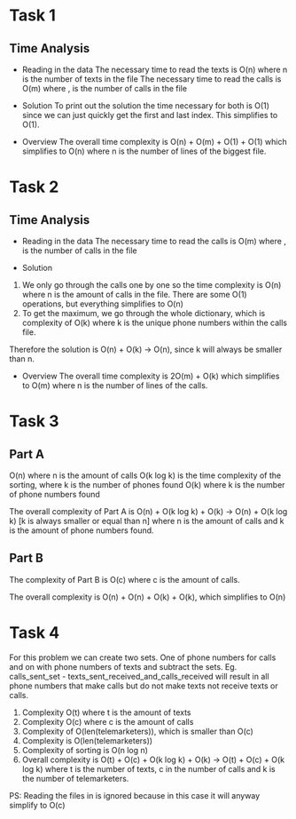 # Task 1

## Time Analysis

- Reading in the data
The necessary time to read the texts is O(n) where n is the number of texts in the file 
The necessary time to read the calls is O(m) where , is the number of calls in the file

- Solution
To print out the solution the time necessary for both is O(1) since we can just quickly get the first and last index. This simplifies to O(1).

- Overview
The overall time complexity is O(n) + O(m) + O(1) + O(1) which simplifies to O(n) where n is the number of lines of the biggest file.

# Task 2

## Time Analysis

- Reading in the data
The necessary time to read the calls is O(m) where , is the number of calls in the file

- Solution
1. We only go through the calls one by one so the time complexity is O(n) where n is the amount of calls in the file. There are some O(1) operations, but everything simplifies to O(n)
2. To get the maximum, we go through  the whole dictionary, which is complexity of O(k) where k is the unique phone numbers within the calls file.

Therefore the solution is O(n) + O(k) -> O(n), since k will always be smaller than n.

- Overview
The overall time complexity is 2O(m) + O(k) which simplifies to O(m) where n is the number of lines of the calls.

# Task 3

## Part A
O(n) where n is the amount of calls
O(k log k) is the time complexity of the sorting, where k is the number of phones found
O(k) where k is the number of phone numbers found

The overall complexity of Part A is O(n) + O(k log k) + O(k) -> O(n) + O(k log k) [k is always smaller or equal than n] where n is the amount of calls and k is the amount of phone numbers found. 

## Part B

The complexity of Part B is O(c) where c is the amount of calls.

The overall complexity is O(n) + O(n) + O(k) + O(k), which simplifies to O(n)


# Task 4

For this problem we can create two sets. One of phone numbers for calls and on with phone numbers of texts and subtract the sets.
Eg. calls_sent_set - texts_sent_received_and_calls_received will result in all phone numbers that make calls but do not make texts not receive texts or calls.

1. Complexity O(t) where t is the amount of texts
2. Complexity O(c) where c is the amount of calls
3. Complexity of O(len(telemarketers)), which is smaller than O(c)
4. Complexity is O(len(telemarketers))
5. Complexity of sorting is O(n log n)
5. Overall complexity is O(t) + O(c) + O(k log k) + O(k) -> O(t) + O(c) + O(k log k) where t is the number of texts, c in the number of calls and k is the number of telemarketers. 

PS: Reading the files in is ignored because in this case it will anyway simplify to O(c)